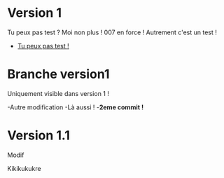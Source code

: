 Version 1
=========
Tu peux pas test ? Moi non plus ! 007 en force !
Autrement c'est un test !

- [Tu peux pas test !](http://aruileen.com)

Branche version1
================
Uniquement visible dans version 1 !

-Autre modification
-Là aussi ! 
-**2eme commit !**

Version 1.1
===========
Modif

Kikikukukre
